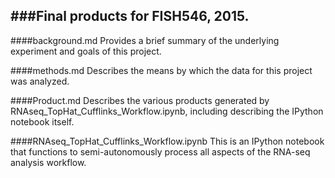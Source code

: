 ###Final products for FISH546, 2015.
---

####background.md
Provides a brief summary of the underlying experiment and goals of this project.

####methods.md
Describes the means by which the data for this project was analyzed.

####Product.md
Describes the various products generated by RNAseq_TopHat_Cufflinks_Workflow.ipynb, including describing the IPython notebook itself.

####RNAseq_TopHat_Cufflinks_Workflow.ipynb
This is an IPython notebook that functions to semi-autonomously process all aspects of the RNA-seq analysis workflow.

